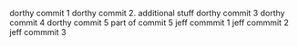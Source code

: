 dorthy commit 1
dorthy commit 2. additional stuff
dorthy commit 3 
dorthy commit 4
dorthy commit 5
part of commit 5
jeff commmit 1
jeff commmit 2
jeff commmit 3
